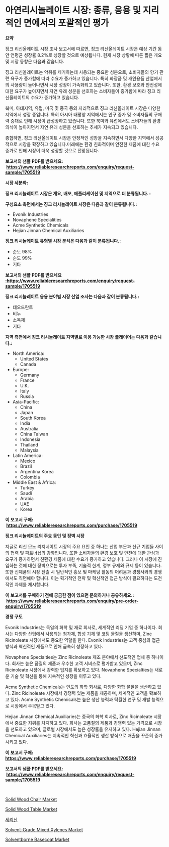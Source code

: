 <p><h1>아연리시놀레이트 시장: 종류, 응용 및 지리적인 면에서의 포괄적인 평가</h1></p><p><strong>요약</strong></p>
<p><p>징크 리신올레이트 시장 조사 보고서에 따르면, 징크 리신올레이트 시장은 예상 기간 동안 연평균 성장률 8.2%로 성장할 것으로 예상됩니다. 현재 시장 상황에 따른 짧은 개요 및 시장 동향은 다음과 같습니다.</p><p>징크 리신올레이트는 악취를 제거하는데 사용되는 중요한 성분으로, 소비자들의 향기 관련 욕구가 증가함에 따라 수요가 증가하고 있습니다. 특히 화장품 및 개인용품 산업에서의 사용량이 늘어나면서 시장 성장이 가속화되고 있습니다. 또한, 환경 보호와 안전성에 대한 요구가 높아지면서 자연 유래 성분을 선호하는 소비자들이 증가함에 따라 징크 리신올레이트의 수요가 증가하고 있습니다.</p><p>북미, 아태지역, 유럽, 미국 및 중국 등의 지리적으로 징크 리신올레이트 시장은 다양한 지역에서 성장 중입니다. 특히 아시아 태평양 지역에서는 인구 증가 및 소비자들의 구매력 증대로 인해 시장이 급성장하고 있습니다. 또한 북미와 유럽에서도 소비자들의 환경 의식이 높아지면서 자연 유래 성분을 선호하는 추세가 지속되고 있습니다.</p><p>종합하면, 징크 리신올레이트 시장은 안정적인 성장을 지속하면서 다양한 지역에서 성공적으로 시장을 확장하고 있습니다.미래에는 환경 친화적이며 안전한 제품에 대한 수요 증가로 인해 시장이 더욱 성장할 것으로 전망됩니다.</p></p>
<p><strong>보고서의 샘플 PDF를 받으세요: &nbsp;<a href="https://www.reliableresearchreports.com/enquiry/request-sample/1705519">https://www.reliableresearchreports.com/enquiry/request-sample/1705519</a></strong></p>
<p><strong>시장 세분화:</strong></p>
<p><strong> 징크 리시놀레이트 시장은 개요, 배포, 애플리케이션 및 지역으로 더 분류됩니다. :</strong></p>
<p><strong>구성요소 측면에서는 징크 리시놀레이트 시장은 다음과 같이 분류됩니다.:</strong></p>
<p><ul><li>Evonik Industries</li><li>Novaphene Specialities</li><li>Acme Synthetic Chemicals</li><li>Hejian Jinnan Chemical Auxiliaries</li></ul></p>
<p><strong> 징크 리시놀레이트 유형별 시장 분석은 다음과 같이 분류됩니다.:</strong></p>
<p><ul><li>순도 98%</li><li>순도 99%</li><li>기타</li></ul></p>
<p><strong>보고서의 샘플 PDF를 받으세요 :<a href="https://www.reliableresearchreports.com/enquiry/request-sample/1705519">https://www.reliableresearchreports.com/enquiry/request-sample/1705519</a></strong></p>
<p><strong> 징크 리시놀레이트 응용 분야별 시장 산업 조사는 다음과 같이 분류됩니다.:</strong></p>
<p><ul><li>데오드란트</li><li>비누</li><li>소독제</li><li>기타</li></ul></p>
<p><strong>지역 측면에서 징크 리시놀레이트 지역별로 이용 가능한 시장 플레이어는 다음과 같습니다.:</strong></p>
<p><ul>
    <li>
        North America:
        <ul>
            <li>United States</li>
            <li>Canada</li>
        </ul>
    </li>
    <li>
        Europe:
        <ul>
            <li>Germany</li>
            <li>France</li>
            <li>U.K.</li>
            <li>Italy</li>
            <li>Russia</li>
        </ul>
    </li>
    <li>
        Asia-Pacific:
        <ul>
            <li>China</li>
            <li>Japan</li>
            <li>South Korea</li>
            <li>India</li>
            <li>Australia</li>
            <li>China Taiwan</li>
            <li>Indonesia</li>
            <li>Thailand</li>
            <li>Malaysia</li>
        </ul>
    </li>
    <li>
        Latin America:
        <ul>
            <li>Mexico</li>
            <li>Brazil</li>
            <li>Argentina Korea</li>
            <li>Colombia</li>
        </ul>
    </li>
    <li>
        Middle East & Africa:
        <ul>
            <li>Turkey</li>
            <li>Saudi</li>
            <li>Arabia</li>
            <li>UAE</li>
            <li>Korea</li>
        </ul>
    </li>
    </ul></p>
<p><strong>이 보고서 구매: &nbsp;<a href="https://www.reliableresearchreports.com/purchase/1705519">https://www.reliableresearchreports.com/purchase/1705519</a></strong></p>
<p><strong>징크 리시놀레이트의 주요 동인 및 장벽 시장</strong></p>
<p><p>지글로 리신 모노 리지네이트 시장의 주요 요인 중 하나는 산업 부문과 신규 기업들 사이의 협력 및 파트너십의 강화입니다. 또한 소비자들의 환경 보호 및 안전에 대한 관심과 요구가 증가하면서 친환경 제품에 대한 수요가 증가하고 있습니다. 그러나 이 시장에 진입하는 것에 대한 장벽으로는 투자 부족, 기술적 한계, 정부 규제와 규제 등이 있습니다. 또한 신제품의 시장 진출 시 일반적인 홍보 및 마케팅 활동의 어려움과 경쟁사와의 경쟁에서도 직면해야 합니다. 이는 획기적인 전략 및 혁신적인 접근 방식이 필요하다는 도전적인 과제를 제시합니다.</p></p>
<p><strong>이 보고서를 구매하기 전에 궁금한 점이 있으면 문의하거나 공유하세요.: &nbsp;<a href="https://www.reliableresearchreports.com/enquiry/pre-order-enquiry/1705519">https://www.reliableresearchreports.com/enquiry/pre-order-enquiry/1705519</a></strong></p>
<p><strong>경쟁 구도</strong></p>
<p><p>Evonik Industries는 독일의 화학 및 재료 회사로, 세계적인 리딩 기업 중 하나이다. 회사는 다양한 산업에서 사용되는 첨가제, 합성 기체 및 코팅 물질을 생산하며, Zinc Ricinoleate 시장에서도 중요한 역할을 한다. Evonik Industries는 고객 중심의 접근 방식과 혁신적인 제품으로 인해 급속히 성장하고 있다.</p><p>Novaphene Specialties는 Zinc Ricinoleate 제조 분야에서 선도적인 업체 중 하나이다. 회사는 높은 품질의 제품과 우수한 고객 서비스로 평가받고 있으며, Zinc Ricinoleate 시장에서 강력한 입지를 확보하고 있다. Novaphene Specialties는 새로운 기술 및 혁신을 통해 지속적인 성장을 이루고 있다.</p><p>Acme Synthetic Chemicals는 인도의 화학 회사로, 다양한 화학 물질을 생산하고 있다. Zinc Ricinoleate 시장에서 경쟁력 있는 제품을 제공하며, 세계적인 고객을 확보하고 있다. Acme Synthetic Chemicals는 높은 생산 능력과 탁월한 연구 및 개발 능력으로 시장에서 주목받고 있다.</p><p>Hejian Jinnan Chemical Auxiliaries는 중국의 화학 회사로, Zinc Ricinoleate 시장에서 중요한 지위를 차지하고 있다. 회사는 고품질의 제품과 경쟁력 있는 가격으로 시장을 선도하고 있으며, 글로벌 시장에서도 높은 성장률을 유지하고 있다. Hejian Jinnan Chemical Auxiliaries는 지속적인 혁신과 효율적인 생산 방식으로 매출을 꾸준히 증가시키고 있다.</p></p>
<p><strong>이 보고서 구매: &nbsp; <a href="https://www.reliableresearchreports.com/purchase/1705519">https://www.reliableresearchreports.com/purchase/1705519</a></strong></p>
<p><strong>보고서의 샘플 PDF를 받으세요: &nbsp;<a href="https://www.reliableresearchreports.com/enquiry/request-sample/1705519">https://www.reliableresearchreports.com/enquiry/request-sample/1705519</a></strong><strong></strong></p>
<p>&nbsp;</p>
<p><p><a href="https://github.com/gdfhhhj/Market-Research-Report-List-3/blob/main/solid-wood-chair-market.md">Solid Wood Chair Market</a></p><p><a href="https://github.com/RichRobinson5/Market-Research-Report-List-4/blob/main/solid-wood-table-market.md">Solid Wood Table Market</a></p><p><a href="https://github.com/vs2869dizt0/Market-Research-Report-List-1/blob/main/98532693378.md">세리신</a></p><p><a href="https://issuu.com/reportprime-2/docs/solvent-grade-mixed-xylenes-market-size-2030.pptx">Solvent-Grade Mixed Xylenes Market</a></p><p><a href="https://issuu.com/reportprime-2/docs/solventborne-basecoat-market-size-2030.pptx">Solventborne Basecoat Market</a></p></p>